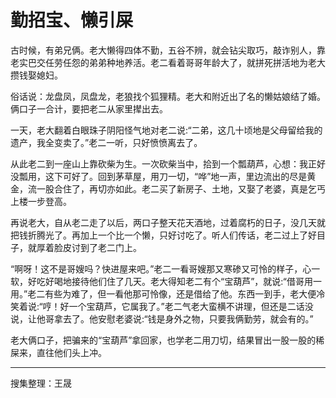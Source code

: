# 勤招宝、懒引屎

古时候，有弟兄俩。老大懒得四体不勤，五谷不辨，就会钻尖取巧，敲诈别人，靠老实巴交任劳任怨的弟弟种地养活。老二看着哥哥年龄大了，就拼死拼活地为老大攒钱娶媳妇。

俗话说：龙盘凤，凤盘龙，老狼找个狐狸精。老大和附近出了名的懒姑娘结了婚。俩口子一合计，要把老二从家里撵出去。

一天，老大翻着白眼珠子阴阳怪气地对老二说:“二弟，这几十顷地是父母留给我的遗产，我全变卖了。”老二一听，只好愤愤离去了。

从此老二到一座山上靠砍柴为生。一次砍柴当中，拾到一个瓢葫芦，心想：我正好没瓢用，这下可好了。回到茅草屋，用刀一切，“哗”地一声，里边流出的尽是黄金，流一股合住了，再切亦如此。老二买了新房子、土地，又娶了老婆，真是乞丐上楼一步登高。

再说老大，自从老二走了以后，两口子整天花天酒地，过着腐朽的日子，没几天就把钱折腾光了。再加上一个比一个懒，只好讨吃了。听人们传话，老二过上了好目子，就厚着脸皮讨到了老二门上。

“啊呀！这不是哥嫂吗？快进屋来吧。”老二一看哥嫂那又寒碜又可怜的样子，心一软，好吃好喝地接待他们住了几天。老大得知老二有个“宝葫芦”，就说:“借哥用一用。”老二有些为难了，但一看他那可怜像，还是借给了他。东西一到手，老大便冷笑着说:“哼！好一个宝葫芦，它属我了。”老二气老大蛮横不讲理，但还是二话没说，让他哥拿去了。他安慰老婆说:“钱是身外之物，只要我俩勤劳，就会有的。”

老大俩口子，把骗来的“宝葫芦”拿回家，也学老二用刀切，结果冒出一股一股的稀屎来，直往他们头上冲。

---

搜集整理：王晟
